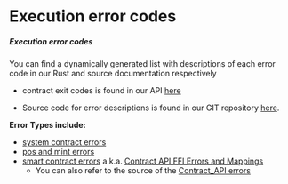 # Execution error codes

##### Execution error codes

You can find a dynamically generated list with descriptions of each error code in our Rust and source documentation respectively

- contract exit codes is found in our API [here](https://docs.rs/casperlabs-types/latest/casperlabs_types/enum.ApiError.html#mappings)

- Source code for error descriptions is found in our GIT repository [here](https://docs.rs/casperlabs-contract-ffi/0.22.0/src/casperlabs_contract_ffi/contract_api/error.rs.html#56-138).

**Error Types include:**

- [system contract errors](https://github.com/CasperLabs/CasperLabs/tree/dev/execution-engine/types/src/system_contract_errors)
- [pos and mint errors](https://github.com/CasperLabs/CasperLabs/blob/dev/execution-engine/types/src/api_error.rs)
- [smart contract errors](https://docs.rs/casperlabs-contract-ffi/0.22.0/casperlabs_contract_ffi/contract_api/enum.Error.html) a.k.a. [Contract API FFI Errors and Mappings](https://docs.rs/casperlabs-types/latest/casperlabs_types/enum.ApiError.html#mappings)
  - You can also refer to the source of the [Contract_API errors](https://docs.rs/casperlabs-contract-ffi/0.22.0/src/casperlabs_contract_ffi/contract_api/error.rs.html#56-138)



